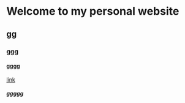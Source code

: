 # Welcome to my personal website
## gg
### ggg
#### gggg
[link](https://github.com/nathanlem1/MTF-Lib)
##### ggggg
